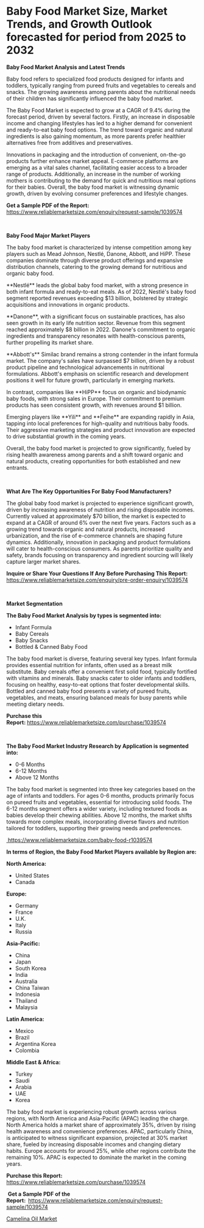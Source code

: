 <p><h1>Baby Food Market Size, Market Trends, and Growth Outlook forecasted for period from 2025 to 2032</h1></p><p><strong>Baby Food Market Analysis and Latest Trends</strong></p>
<p><p>Baby food refers to specialized food products designed for infants and toddlers, typically ranging from pureed fruits and vegetables to cereals and snacks. The growing awareness among parents about the nutritional needs of their children has significantly influenced the baby food market. </p><p>The Baby Food Market is expected to grow at a CAGR of 9.4% during the forecast period, driven by several factors. Firstly, an increase in disposable income and changing lifestyles has led to a higher demand for convenient and ready-to-eat baby food options. The trend toward organic and natural ingredients is also gaining momentum, as more parents prefer healthier alternatives free from additives and preservatives.</p><p>Innovations in packaging and the introduction of convenient, on-the-go products further enhance market appeal. E-commerce platforms are emerging as a vital sales channel, facilitating easier access to a broader range of products. Additionally, an increase in the number of working mothers is contributing to the demand for quick and nutritious meal options for their babies. Overall, the baby food market is witnessing dynamic growth, driven by evolving consumer preferences and lifestyle changes.</p></p>
<p><strong>Get a Sample PDF of the Report:&nbsp;</strong> <a href="https://www.reliablemarketsize.com/enquiry/request-sample/1039574?utm_campaign=2115&utm_medium=2&utm_source=Github&utm_content=ia&utm_term=14022025&utm_id=baby-food">https://www.reliablemarketsize.com/enquiry/request-sample/1039574</a></p>
<p>&nbsp;</p>
<p><strong>Baby Food Major Market Players</strong></p>
<p><p>The baby food market is characterized by intense competition among key players such as Mead Johnson, Nestlé, Danone, Abbott, and HiPP. These companies dominate through diverse product offerings and expansive distribution channels, catering to the growing demand for nutritious and organic baby food.</p><p>**Nestlé** leads the global baby food market, with a strong presence in both infant formula and ready-to-eat meals. As of 2022, Nestlé's baby food segment reported revenues exceeding $13 billion, bolstered by strategic acquisitions and innovations in organic products.</p><p>**Danone**, with a significant focus on sustainable practices, has also seen growth in its early life nutrition sector. Revenue from this segment reached approximately $8 billion in 2022. Danone's commitment to organic ingredients and transparency resonates with health-conscious parents, further propelling its market share.</p><p>**Abbott's** Similac brand remains a strong contender in the infant formula market. The company's sales have surpassed $7 billion, driven by a robust product pipeline and technological advancements in nutritional formulations. Abbott's emphasis on scientific research and development positions it well for future growth, particularly in emerging markets.</p><p>In contrast, companies like **HiPP** focus on organic and biodynamic baby foods, with strong sales in Europe. Their commitment to premium products has seen consistent growth, with revenues around $1 billion.</p><p>Emerging players like **Yili** and **Feihe** are expanding rapidly in Asia, tapping into local preferences for high-quality and nutritious baby foods. Their aggressive marketing strategies and product innovation are expected to drive substantial growth in the coming years.</p><p>Overall, the baby food market is projected to grow significantly, fueled by rising health awareness among parents and a shift toward organic and natural products, creating opportunities for both established and new entrants.</p></p>
<p>&nbsp;</p>
<p><strong>What Are The Key Opportunities For Baby Food Manufacturers?</strong></p>
<p><p>The global baby food market is projected to experience significant growth, driven by increasing awareness of nutrition and rising disposable incomes. Currently valued at approximately $70 billion, the market is expected to expand at a CAGR of around 6% over the next five years. Factors such as a growing trend towards organic and natural products, increased urbanization, and the rise of e-commerce channels are shaping future dynamics. Additionally, innovation in packaging and product formulations will cater to health-conscious consumers. As parents prioritize quality and safety, brands focusing on transparency and ingredient sourcing will likely capture larger market shares.</p></p>
<p><strong>Inquire or Share Your Questions If Any Before Purchasing This Report:</strong> <a href="https://www.reliablemarketsize.com/enquiry/pre-order-enquiry/1039574?utm_campaign=2115&utm_medium=2&utm_source=Github&utm_content=ia&utm_term=14022025&utm_id=baby-food">https://www.reliablemarketsize.com/enquiry/pre-order-enquiry/1039574</a></p>
<p>&nbsp;</p>
<p><strong>Market Segmentation</strong></p>
<p><strong>The Baby Food Market Analysis by types is segmented into:</strong></p>
<p><ul><li>Infant Formula</li><li>Baby Cereals</li><li>Baby Snacks</li><li>Bottled & Canned Baby Food</li></ul></p>
<p><p>The baby food market is diverse, featuring several key types. Infant formula provides essential nutrition for infants, often used as a breast milk substitute. Baby cereals offer a convenient first solid food, typically fortified with vitamins and minerals. Baby snacks cater to older infants and toddlers, focusing on healthy, easy-to-eat options that foster developmental skills. Bottled and canned baby food presents a variety of pureed fruits, vegetables, and meats, ensuring balanced meals for busy parents while meeting dietary needs.</p></p>
<p><strong>Purchase this Report:&nbsp;</strong><a href="https://www.reliablemarketsize.com/purchase/1039574?utm_campaign=2115&utm_medium=2&utm_source=Github&utm_content=ia&utm_term=14022025&utm_id=baby-food">https://www.reliablemarketsize.com/purchase/1039574</a></p>
<p>&nbsp;</p>
<p><strong>The Baby Food Market Industry Research by Application is segmented into:</strong></p>
<p><ul><li>0-6 Months</li><li>6-12 Months</li><li>Above 12 Months</li></ul></p>
<p><p>The baby food market is segmented into three key categories based on the age of infants and toddlers. For ages 0-6 months, products primarily focus on pureed fruits and vegetables, essential for introducing solid foods. The 6-12 months segment offers a wider variety, including textured foods as babies develop their chewing abilities. Above 12 months, the market shifts towards more complex meals, incorporating diverse flavors and nutrition tailored for toddlers, supporting their growing needs and preferences.</p></p>
<p><a href="https://www.reliablemarketsize.com/baby-food-r1039574?utm_campaign=2115&utm_medium=2&utm_source=Github&utm_content=ia&utm_term=14022025&utm_id=baby-food">&nbsp;https://www.reliablemarketsize.com/baby-food-r1039574</a></p>
<p><strong>In terms of Region, the Baby Food Market Players available by Region are:</strong></p>
<p>
    <p> <strong> North America: </strong>
        <ul>
            <li>United States</li>
            <li>Canada</li>
        </ul>
        </p> 
    <p> <strong> Europe: </strong>
        <ul>
            <li>Germany</li>
            <li>France</li>
            <li>U.K.</li>
            <li>Italy</li>
            <li>Russia</li>
        </ul>
        </p> 
    <p> <strong> Asia-Pacific: </strong>
        <ul>
            <li>China</li>
            <li>Japan</li>
            <li>South Korea</li>
            <li>India</li>
            <li>Australia</li>
            <li>China Taiwan</li>
            <li>Indonesia</li>
            <li>Thailand</li>
            <li>Malaysia</li>
        </ul>
        </p> 
    <p> <strong> Latin America: </strong>
        <ul>
            <li>Mexico</li>
            <li>Brazil</li>
            <li>Argentina Korea</li>
            <li>Colombia</li>
        </ul>
        </p> 
    <p> <strong> Middle East & Africa: </strong>
        <ul>
            <li>Turkey</li>
            <li>Saudi</li>
            <li>Arabia</li>
            <li>UAE</li>
            <li>Korea</li>
        </ul>
    </p>
    </p>
<p><p>The baby food market is experiencing robust growth across various regions, with North America and Asia-Pacific (APAC) leading the charge. North America holds a market share of approximately 35%, driven by rising health awareness and convenience preferences. APAC, particularly China, is anticipated to witness significant expansion, projected at 30% market share, fueled by increasing disposable incomes and changing dietary habits. Europe accounts for around 25%, while other regions contribute the remaining 10%. APAC is expected to dominate the market in the coming years.</p></p>
<p><strong>Purchase this Report: </strong><a href="https://www.reliablemarketsize.com/purchase/1039574?utm_campaign=2115&utm_medium=2&utm_source=Github&utm_content=ia&utm_term=14022025&utm_id=baby-food">https://www.reliablemarketsize.com/purchase/1039574</a></p>
<p>&nbsp;<strong>Get a Sample PDF of the Report:&nbsp;&nbsp;</strong><a href="https://www.reliablemarketsize.com/enquiry/request-sample/1039574?utm_campaign=2115&utm_medium=2&utm_source=Github&utm_content=ia&utm_term=14022025&utm_id=baby-food">https://www.reliablemarketsize.com/enquiry/request-sample/1039574</a></p>
<p><strong></strong></p>
<p><p><a href="https://github.com/sofayahoo2023/Market-Research-Report-List-7/blob/main/camelina-oil-market.md?utm_campaign=2115&utm_medium=2&utm_source=Github&utm_content=ia&utm_term=14022025&utm_id=baby-food">Camelina Oil Market</a></p></p>